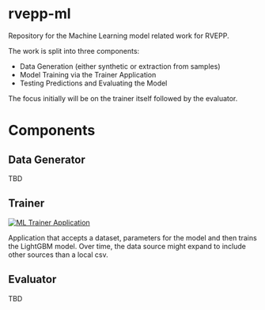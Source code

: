 # rvepp-ml
Repository for the Machine Learning model related work for RVEPP.

The work is split into three components:
* Data Generation (either synthetic or extraction from samples)
* Model Training via the Trainer Application
* Testing Predictions and Evaluating the Model

The focus initially will be on the trainer itself followed by the evaluator.

# Components
## Data Generator
TBD

## Trainer
[![ML Trainer Application](https://github.com/jcapellman/rvepp-ml/actions/workflows/trainer-app.yml/badge.svg)](https://github.com/jcapellman/rvepp-ml/actions/workflows/trainer-app.yml)

Application that accepts a dataset, parameters for the model and then trains the LightGBM model. Over time, the data source might expand to include other sources than a local csv.

## Evaluator
TBD
